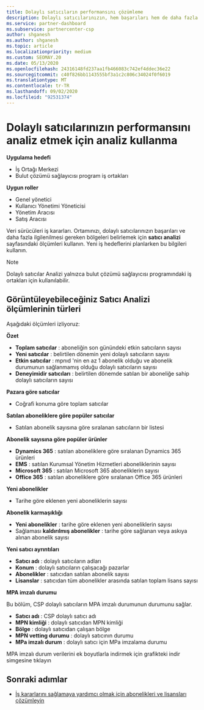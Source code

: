 ```yaml
---
title: Dolaylı satıcıların performansını çözümleme
description: Dolaylı satıcılarınızın, hem başarıları hem de daha fazla ilgilenilmesi gerekebilecek alanlarında nasıl çalıştığını öğrenmek için analiz kullanın.
ms.service: partner-dashboard
ms.subservice: partnercenter-csp
author: shganesh
ms.author: shganesh
ms.topic: article
ms.localizationpriority: medium
ms.custom: SEOMAY.20
ms.date: 05/13/2020
ms.openlocfilehash: 24316148fd237aa1fb466083c742ef4ddec36e22
ms.sourcegitcommit: c40f826bb1143555bf3a1c2c806c34024f0f6019
ms.translationtype: MT
ms.contentlocale: tr-TR
ms.lasthandoff: 09/02/2020
ms.locfileid: "92531374"
---
```

# <a name="use-analytics-to-analyze-performance-of-your-indirect-resellers"></a>Dolaylı satıcılarınızın performansını analiz etmek için analiz kullanma

**Uygulama hedefi**

- İş Ortağı Merkezi
- Bulut çözümü sağlayıcısı program iş ortakları

**Uygun roller**

- Genel yönetici
- Kullanıcı Yönetimi Yöneticisi
- Yönetim Aracısı
- Satış Aracısı

Veri sürücüleri iş kararları. Ortamınızı, dolaylı satıcılarınızın başarıları ve daha fazla ilgilenilmesi gereken bölgeleri belirlemek için **satıcı analizi** sayfasındaki ölçümleri kullanın. Yeni iş hedeflerini planlarken bu bilgileri kullanın.

> [!NOTE]
> Dolaylı satıcılar Analizi yalnızca bulut çözümü sağlayıcısı programındaki iş ortakları için kullanılabilir.

## <a name="types-of-reseller-analytics-metrics-you-can-view"></a>Görüntüleyebileceğiniz Satıcı Analizi ölçümlerinin türleri

Aşağıdaki ölçümleri izliyoruz:

**Özet**  
 - **Toplam satıcılar** : aboneliğin son günündeki etkin satıcıların sayısı  
 - **Yeni satıcılar** : belirtilen dönemin yeni dolaylı satıcıların sayısı  
 - **Etkin satıcılar** : mpnıd 'nin en az 1 abonelik olduğu ve abonelik durumunun sağlanmamış olduğu dolaylı satıcıların sayısı  
 - **Deneyimidir satıcıları** : belirtilen dönemde satılan bir aboneliğe sahip dolaylı satıcıların sayısı  

**Pazara göre satıcılar**  
 - Coğrafi konuma göre toplam satıcılar  

**Satılan aboneliklere göre popüler satıcılar**
 - Satılan abonelik sayısına göre sıralanan satıcıların bir listesi  

**Abonelik sayısına göre popüler ürünler**  
 - **Dynamics 365** : satılan aboneliklere göre sıralanan Dynamics 365 ürünleri  
 - **EMS** : satılan Kurumsal Yönetim Hizmetleri aboneliklerinin sayısı  
 - **Microsoft 365** : satılan Microsoft 365 aboneliklerin sayısı  
 - **Office 365** : satılan aboneliklere göre sıralanan Office 365 ürünleri  

**Yeni abonelikler**  
 - Tarihe göre eklenen yeni aboneliklerin sayısı  

**Abonelik karmaşıklığı**  
 - **Yeni abonelikler** : tarihe göre eklenen yeni aboneliklerin sayısı  
 - Sağlaması **kaldırılmış abonelikler** : tarihe göre sağlanan veya askıya alınan abonelik sayısı  

**Yeni satıcı ayrıntıları**  
 - **Satıcı adı** : dolaylı satıcıların adları  
 - **Konum** : dolaylı satıcıların çalışacağı pazarlar  
 - **Abonelikler** : satıcıdan satılan abonelik sayısı  
 - **Lisanslar** : satıcıdan tüm abonelikler arasında satılan toplam lisans sayısı  

**MPA imzalı durumu**

Bu bölüm, CSP dolaylı satıcıların MPA imzalı durumunun durumunu sağlar.

 - **Satıcı adı** : CSP dolaylı satıcı adı
 - **MPN kimliği** : dolaylı satıcıdan MPN kimliği
 - **Bölge** : dolaylı satıcıdan çalışan bölge
 - **MPN vetting durumu** : dolaylı satıcının durumu
 - **MPa imzalı durum** : dolaylı satıcı için MPa imzalama durumu

MPA imzalı durum verilerini ek boyutlarla indirmek için grafikteki indir simgesine tıklayın
  
## <a name="next-steps"></a>Sonraki adımlar

- [İş kararlarını sağlamaya yardımcı olmak için abonelikleri ve lisansları çözümleyin](analyze-subscriptions-licenses.md)